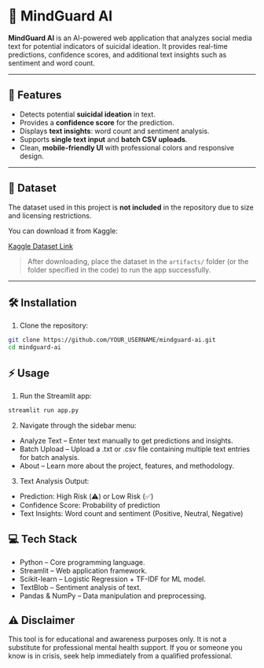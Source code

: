 # 🧠 MindGuard AI

**MindGuard AI** is an AI-powered web application that analyzes social media text for potential indicators of suicidal ideation. It provides real-time predictions, confidence scores, and additional text insights such as sentiment and word count.

---

## 🚀 Features

- Detects potential **suicidal ideation** in text.
- Provides a **confidence score** for the prediction.
- Displays **text insights**: word count and sentiment analysis.
- Supports **single text input** and **batch CSV uploads**.
- Clean, **mobile-friendly UI** with professional colors and responsive design.

---

## 📂 Dataset

The dataset used in this project is **not included** in the repository due to size and licensing restrictions.

You can download it from Kaggle:

[Kaggle Dataset Link]([YOUR_KAGGLE_DATASET_LINK_HERE](https://www.kaggle.com/datasets/nikhileswarkomati/suicide-watch))

> After downloading, place the dataset in the `artifacts/` folder (or the folder specified in the code) to run the app successfully.

---

## 🛠 Installation

1. Clone the repository:

```bash
git clone https://github.com/YOUR_USERNAME/mindguard-ai.git
cd mindguard-ai
```
## ⚡ Usage

1. Run the Streamlit app:

```bash
streamlit run app.py
```
2. Navigate through the sidebar menu:
- Analyze Text – Enter text manually to get predictions and insights.
- Batch Upload – Upload a .txt or .csv file containing multiple text entries for batch analysis.
- About – Learn more about the project, features, and methodology.
3. Text Analysis Output:
- Prediction: High Risk (⚠️) or Low Risk (✅)
- Confidence Score: Probability of prediction
- Text Insights: Word count and sentiment (Positive, Neutral, Negative)
## 💻 Tech Stack
- Python – Core programming language.
- Streamlit – Web application framework.
- Scikit-learn – Logistic Regression + TF-IDF for ML model.
- TextBlob – Sentiment analysis of text.
- Pandas & NumPy – Data manipulation and preprocessing.
## ⚠️ Disclaimer
This tool is for educational and awareness purposes only.
It is not a substitute for professional mental health support.
If you or someone you know is in crisis, seek help immediately from a qualified professional.
